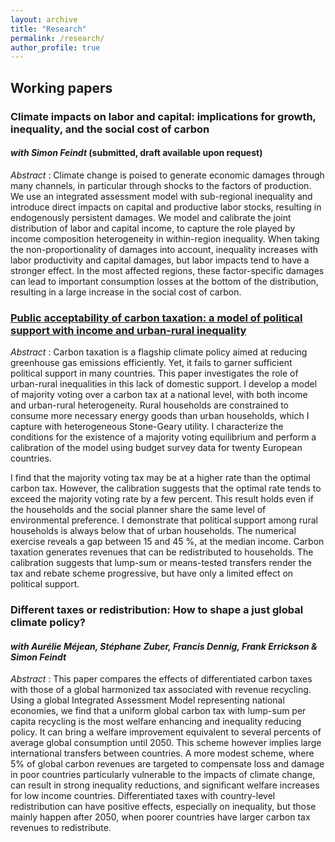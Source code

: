 ```yaml
---
layout: archive
title: "Research"
permalink: /research/
author_profile: true
---
```


## Working papers

### Climate impacts on labor and capital: implications for growth, inequality, and the social cost of carbon
#### _with Simon Feindt_ (submitted, draft available upon request)

_Abstract_ : Climate change is poised to generate economic damages through many channels, in particular through shocks to the factors of production. We use an integrated assessment model with sub-regional inequality and introduce direct impacts on capital and productive labor stocks, resulting in endogenously persistent damages. We model and calibrate the joint distribution of labor and capital income, to capture the role played by income composition heterogeneity in within-region inequality. When taking the non-proportionality of damages into account, inequality increases with labor productivity and capital damages, but labor impacts tend to have a stronger effect. In the most affected regions, these factor-specific damages can lead to important consumption losses at the bottom of the distribution, resulting in a large increase in the social cost of carbon.

### [Public acceptability of carbon taxation: a model of political support with income and urban-rural inequality](https://myoungbrun.github.io/files/JMP_YoungBrun.pdf)

_Abstract_ :
Carbon taxation is a flagship climate policy aimed at reducing greenhouse gas emissions efficiently. Yet, it fails to garner sufficient political support in many countries. This paper investigates the role of urban-rural inequalities in this lack of domestic support. I develop a model of majority voting over a carbon tax at a national level, with both income and urban-rural heterogeneity. Rural households are constrained to consume more necessary energy goods than urban households, which I capture with heterogeneous Stone-Geary utility. I characterize the conditions for the existence of a majority voting equilibrium and perform a calibration of the model using budget survey data for twenty European countries.

I find that the majority voting tax may be at a higher rate than the optimal carbon tax. However, the calibration suggests that the optimal rate tends to exceed the majority voting rate by a few percent. This result holds even if the households and the social planner share the same level of environmental preference. I demonstrate that political support among rural households is always below that of urban households. The numerical exercise reveals a gap between 15 and 45 %, at the median income. Carbon taxation generates revenues that can be redistributed to households. The calibration suggests that lump-sum or means-tested transfers render the tax and rebate scheme progressive, but have only a limited effect on political support.

### Different taxes or redistribution: How to shape a just global climate policy?
#### _with Aurélie Méjean, Stéphane Zuber, Francis Dennig, Frank Errickson & Simon Feindt_

_Abstract_ : This paper compares the effects of differentiated carbon taxes with those of a global harmonized tax associated with revenue recycling. Using a global Integrated Assessment Model representing national economies, we find that a uniform global carbon tax with lump-sum per capita recycling is the most welfare enhancing and inequality reducing policy. It can bring a welfare improvement equivalent to several percents of average global consumption until 2050. This scheme however implies large international transfers between countries. A more modest scheme, where 5\% of global carbon revenues are targeted to compensate loss and damage in poor countries particularly vulnerable to the impacts of climate change, can result in strong inequality reductions, and significant welfare increases for low income countries. Differentiated taxes with country-level redistribution can have positive effects, especially on inequality, but those mainly happen after 2050, when poorer countries have larger carbon tax revenues to redistribute.
